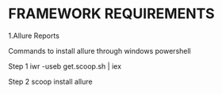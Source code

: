 # **FRAMEWORK REQUIREMENTS**
1.Allure Reports 

Commands to install allure through windows powershell

Step 1 iwr -useb get.scoop.sh | iex

Step 2 scoop install allure

